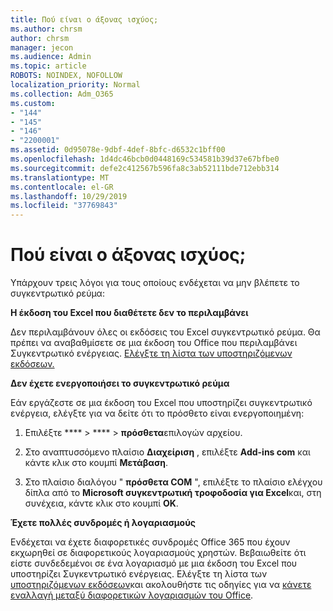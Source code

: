 ```yaml
---
title: Πού είναι ο άξονας ισχύος;
ms.author: chrsm
author: chrsm
manager: jecon
ms.audience: Admin
ms.topic: article
ROBOTS: NOINDEX, NOFOLLOW
localization_priority: Normal
ms.collection: Adm_O365
ms.custom:
- "144"
- "145"
- "146"
- "2200001"
ms.assetid: 0d95078e-9dbf-4def-8bfc-d6532c1bff00
ms.openlocfilehash: 1d4dc46bcb0d0448169c534581b39d37e67bfbe0
ms.sourcegitcommit: defe2c412567b596fa8c3ab52111bde712ebb314
ms.translationtype: MT
ms.contentlocale: el-GR
ms.lasthandoff: 10/29/2019
ms.locfileid: "37769843"
---
```

# <a name="where-is-power-pivot"></a>Πού είναι ο άξονας ισχύος;

Υπάρχουν τρεις λόγοι για τους οποίους ενδέχεται να μην βλέπετε το συγκεντρωτικό ρεύμα:
  
**Η έκδοση του Excel που διαθέτετε δεν το περιλαμβάνει**
  
Δεν περιλαμβάνουν όλες οι εκδόσεις του Excel συγκεντρωτικό ρεύμα. Θα πρέπει να αναβαθμίσετε σε μια έκδοση του Office που περιλαμβάνει Συγκεντρωτικό ενέργειας. [Ελέγξτε τη λίστα των υποστηριζόμενων εκδόσεων.](https://support.office.com/article/aa64e217-4b6e-410b-8337-20b87e1c2a4b.aspx)
  
**Δεν έχετε ενεργοποιήσει το συγκεντρωτικό ρεύμα**
  
Εάν εργάζεστε σε μια έκδοση του Excel που υποστηρίζει συγκεντρωτικό ενέργεια, ελέγξτε για να δείτε ότι το πρόσθετο είναι ενεργοποιημένη:
  
1. Επιλέξτε **** \> **** \> **πρόσθετα**επιλογών αρχείου.

2. Στο αναπτυσσόμενο πλαίσιο **Διαχείριση** , επιλέξτε **Add-ins com** και κάντε κλικ στο κουμπί **Μετάβαση**.

3. Στο πλαίσιο διαλόγου " **πρόσθετα COM** ", επιλέξτε το πλαίσιο ελέγχου δίπλα από το **Microsoft συγκεντρωτική τροφοδοσία για Excel**και, στη συνέχεια, κάντε κλικ στο κουμπί **OK**.

**Έχετε πολλές συνδρομές ή λογαριασμούς**
  
Ενδέχεται να έχετε διαφορετικές συνδρομές Office 365 που έχουν εκχωρηθεί σε διαφορετικούς λογαριασμούς χρηστών. Βεβαιωθείτε ότι είστε συνδεδεμένοι σε ένα λογαριασμό με μια έκδοση του Excel που υποστηρίζει Συγκεντρωτικό ενέργειας. Ελέγξτε τη λίστα των [υποστηριζόμενων εκδόσεων](https://support.office.com/article/aa64e217-4b6e-410b-8337-20b87e1c2a4b.aspx)και ακολουθήστε τις οδηγίες για να [κάνετε εναλλαγή μεταξύ διαφορετικών λογαριασμών του Office](https://support.office.com/article/b9582171-fd1f-4284-9846-bdd72bb28426.aspx#BKMK_WebSwitchAccounts).
